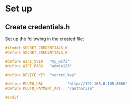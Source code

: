 
# Set up

## Create credentials.h
Set up the following in the created file:

```c
#ifndef SECRET_CREDENTIALS_H
#define SECRET_CREDENTIALS_H

#define WIFI_SSID   "my_wifi"
#define WIFI_PASS   "admin123"

#define DEVICE_KEY  "secret_key"

#define PLUTO_URL           "http://192.168.0.105:8080"
#define PLUTO_PAYMENT_API   "/authorize"

#endif
```
